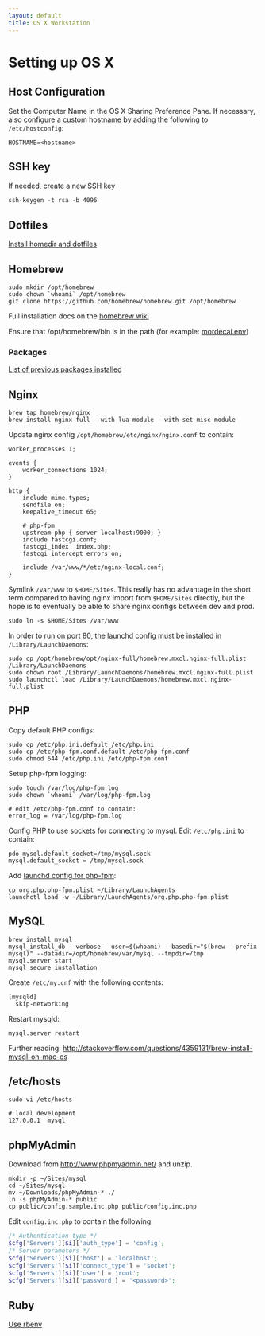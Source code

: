 ```yaml
---
layout: default
title: OS X Workstation
---
```


# Setting up OS X #


## Host Configuration ##

Set the Computer Name in the OS X Sharing Preference Pane.  If necessary, also
configure a custom hostname by adding the following to `/etc/hostconfig`:

    HOSTNAME=<hostname>

## SSH key ##

If needed, create a new SSH key

    ssh-keygen -t rsa -b 4096

## Dotfiles ##

[Install homedir and dotfiles](https://github.com/willnorris/dotfiles#readme)

## Homebrew ##

    sudo mkdir /opt/homebrew
    sudo chown `whoami` /opt/homebrew
    git clone https://github.com/homebrew/homebrew.git /opt/homebrew

Full installation docs on the [homebrew wiki](https://github.com/homebrew/homebrew/wiki/Installation)

Ensure that /opt/homebrew/bin is in the path (for example: [mordecai.env][])

[mordecai.env]: https://github.com/willnorris/dotfiles/blob/233a786841cb9c44e7e91ff21fdf73ad1a16efa7/zsh/.zsh/host/mordecai.env#L1-L4

### Packages ###

[List of previous packages installed](brew-list.txt)

## Nginx ##

    brew tap homebrew/nginx
    brew install nginx-full --with-lua-module --with-set-misc-module

Update nginx config `/opt/homebrew/etc/nginx/nginx.conf` to contain:

``` nginx
worker_processes 1;

events {
    worker_connections 1024;
}

http {
    include mime.types;
    sendfile on;
    keepalive_timeout 65;

    # php-fpm
    upstream php { server localhost:9000; }
    include fastcgi.conf;
    fastcgi_index  index.php;
    fastcgi_intercept_errors on;

    include /var/www/*/etc/nginx-local.conf;
}
```

Symlink `/var/www` to `$HOME/Sites`.  This really has no advantage in the short term compared to
having nginx import from `$HOME/Sites` directly, but the hope is to eventually be able to share
nginx configs between dev and prod.

    sudo ln -s $HOME/Sites /var/www

In order to run on port 80, the launchd config must be installed in `/Library/LaunchDaemons`:

    sudo cp /opt/homebrew/opt/nginx-full/homebrew.mxcl.nginx-full.plist /Library/LaunchDaemons
    sudo chown root /Library/LaunchDaemons/homebrew.mxcl.nginx-full.plist
    sudo launchctl load /Library/LaunchDaemons/homebrew.mxcl.nginx-full.plist

## PHP ##

Copy default PHP configs:

    sudo cp /etc/php.ini.default /etc/php.ini
    sudo cp /etc/php-fpm.conf.default /etc/php-fpm.conf
    sudo chmod 644 /etc/php.ini /etc/php-fpm.conf

Setup php-fpm logging:

    sudo touch /var/log/php-fpm.log
    sudo chown `whoami` /var/log/php-fpm.log

    # edit /etc/php-fpm.conf to contain:
    error_log = /var/log/php-fpm.log

Config PHP to use sockets for connecting to mysql.  Edit `/etc/php.ini` to contain:

    pdo_mysql.default_socket=/tmp/mysql.sock
    mysql.default_socket = /tmp/mysql.sock

Add [launchd config for php-fpm](https://github.com/willnorris/dotfiles/blob/master/mordecai/Library/LaunchAgents/org.php.php-fpm.plist):

    cp org.php.php-fpm.plist ~/Library/LaunchAgents
    launchctl load -w ~/Library/LaunchAgents/org.php.php-fpm.plist

## MySQL ##

    brew install mysql
    mysql_install_db --verbose --user=$(whoami) --basedir="$(brew --prefix mysql)" --datadir=/opt/homebrew/var/mysql --tmpdir=/tmp
    mysql.server start
    mysql_secure_installation

Create `/etc/my.cnf` with the following contents:

    [mysqld]
      skip-networking

Restart mysqld:

    mysql.server restart

Further reading: <http://stackoverflow.com/questions/4359131/brew-install-mysql-on-mac-os>

## /etc/hosts ##

    sudo vi /etc/hosts

    # local development
    127.0.0.1  mysql

## phpMyAdmin ##

Download from <http://www.phpmyadmin.net/> and unzip.

    mkdir -p ~/Sites/mysql
    cd ~/Sites/mysql
    mv ~/Downloads/phpMyAdmin-* ./
    ln -s phpMyAdmin-* public
    cp public/config.sample.inc.php public/config.inc.php

Edit `config.inc.php` to contain the following:

``` php
/* Authentication type */
$cfg['Servers'][$i]['auth_type'] = 'config';
/* Server parameters */
$cfg['Servers'][$i]['host'] = 'localhost';
$cfg['Servers'][$i]['connect_type'] = 'socket';
$cfg['Servers'][$i]['user'] = 'root';
$cfg['Servers'][$i]['password'] = '<password>';
```

## Ruby ##

[Use rbenv](https://github.com/sstephenson/rbenv)
